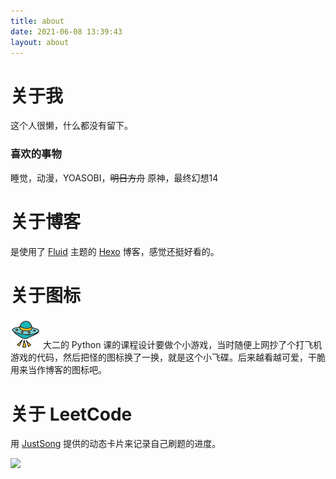```yaml
---
title: about
date: 2021-06-08 13:39:43
layout: about
---
```


# 关于我
这个人很懒，什么都没有留下。

### 喜欢的事物
睡觉，动漫，YOASOBI，~~明日方舟~~ 原神，最终幻想14

# 关于博客
是使用了 [Fluid](https://github.com/fluid-dev/hexo-theme-fluid) 主题的 [Hexo](https://github.com/hexojs/hexo) 博客，感觉还挺好看的。

# 关于图标
![favicon](/img/favicon.png)
大二的 Python 课的课程设计要做个小游戏，当时随便上网抄了个打飞机游戏的代码，然后把怪的图标换了一换，就是这个小飞碟。后来越看越可爱，干脆用来当作博客的图标吧。

# 关于 LeetCode

用 [JustSong](https://github.com/songquanpeng) 提供的动态卡片来记录自己刷题的进度。

<img src="https://stats.justsong.cn/api/leetcode?username=leejiangwei&cn=true" style="box-shadow:none !important">

